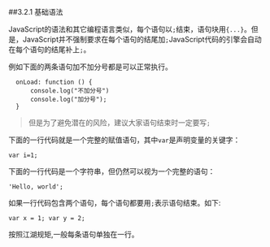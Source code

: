 ##3.2.1 基础语法 

JavaScript的语法和其它编程语言类似，每个语句以`;`结束，语句块用`{...}`。但是，JavaScript并不强制要求在每个语句的结尾加`;`JavaScript代码的引擎会自动在每个语句的结尾补上`;`。

例如下面的两条语句加不加分号都是可以正常执行。

```
  onLoad: function () {
      console.log("不加分号")
      console.log("加分号");
  }
```
>但是为了避免潜在的风险，建议大家语句结束时一定要写`;`

下面的一行代码就是一个完整的赋值语句，其中`var`是声明变量的关键字：

```
var i=1;
```

下面的一行代码是一个字符串，但仍然可以视为一个完整的语句：
```
'Hello, world';
```
如果一行代码包含两个语句，每个语句都要用`;`表示语句结束。如下:
```
var x = 1; var y = 2;
```
按照江湖规矩,一般每条语句单独在一行。